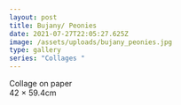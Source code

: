 ```yaml
---
layout: post
title: Bujany/ Peonies
date: 2021-07-27T22:05:27.625Z
image: /assets/uploads/bujany_peonies.jpg
type: gallery
series: "Collages "
---
```

Collage on paper\
42 × 59.4cm